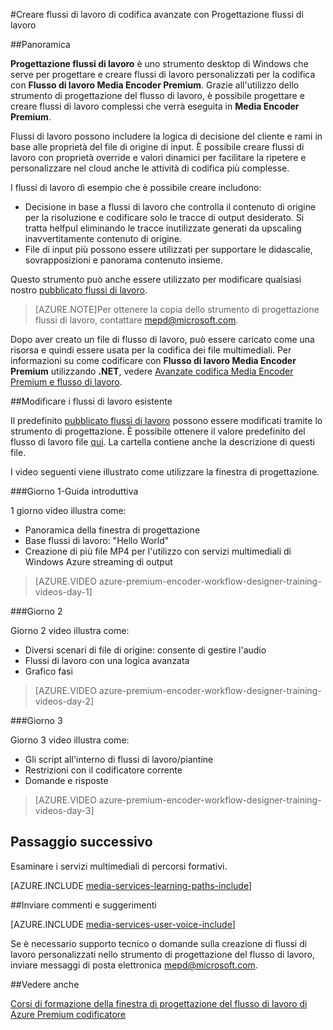 <properties 
    pageTitle="Creare flussi di lavoro di codifica avanzate con Progettazione flussi di lavoro | Microsoft Azure" 
    description="Informazioni sulle procedure creare flussi di lavoro di codifica avanzate con Progettazione flussi di lavoro." 
    services="media-services" 
    documentationCenter="" 
    authors="anilmur" 
    manager="erikre" 
    editor=""/>

<tags 
    ms.service="media-services" 
    ms.workload="media" 
    ms.tgt_pltfrm="na" 
    ms.devlang="na" 
    ms.topic="article" 
    ms.date="09/15/2016"
    ms.author="juliako;johndeu;anilmur"/>


#<a name="create-advanced-encoding-workflows-with-workflow-designer"></a>Creare flussi di lavoro di codifica avanzate con Progettazione flussi di lavoro

##<a name="overview"></a>Panoramica

**Progettazione flussi di lavoro** è uno strumento desktop di Windows che serve per progettare e creare flussi di lavoro personalizzati per la codifica con **Flusso di lavoro Media Encoder Premium**.
Grazie all'utilizzo dello strumento di progettazione del flusso di lavoro, è possibile progettare e creare flussi di lavoro complessi che verrà eseguita in **Media Encoder Premium**.  

Flussi di lavoro possono includere la logica di decisione del cliente e rami in base alle proprietà del file di origine di input. È possibile creare flussi di lavoro con proprietà override e valori dinamici per facilitare la ripetere e personalizzare nel cloud anche le attività di codifica più complesse.

I flussi di lavoro di esempio che è possibile creare includono:

- Decisione in base a flussi di lavoro che controlla il contenuto di origine per la risoluzione e codificare solo le tracce di output desiderato.  Si tratta helfpul eliminando le tracce inutilizzate generati da upscaling inavvertitamente contenuto di origine.
- File di input più possono essere utilizzati per supportare le didascalie, sovrapposizioni e panorama contenuto insieme. 

Questo strumento può anche essere utilizzato per modificare qualsiasi nostro [pubblicato flussi di lavoro](media-services-workflow-designer.md#existing_workflows). 

>[AZURE.NOTE]Per ottenere la copia dello strumento di progettazione flussi di lavoro, contattare mepd@microsoft.com.


Dopo aver creato un file di flusso di lavoro, può essere caricato come una risorsa e quindi essere usata per la codifica dei file multimediali. Per informazioni su come codificare con **Flusso di lavoro Media Encoder Premium** utilizzando **.NET**, vedere [Avanzate codifica Media Encoder Premium e flusso di lavoro](media-services-encode-with-premium-workflow.md).

##<a id="existing_workflows"></a>Modificare i flussi di lavoro esistente

Il predefinito [pubblicato flussi di lavoro](media-services-workflow-designer.md#existing_workflows) possono essere modificati tramite lo strumento di progettazione. È possibile ottenere il valore predefinito del flusso di lavoro file [qui](https://github.com/Azure/azure-media-services-samples/tree/master/Encoding%20Presets/VoD/MediaEncoderPremiumWorkfows). La cartella contiene anche la descrizione di questi file.

I video seguenti viene illustrato come utilizzare la finestra di progettazione.

###<a name="day-1--getting-started"></a>Giorno 1-Guida introduttiva

1 giorno video illustra come:

- Panoramica della finestra di progettazione
- Base flussi di lavoro: "Hello World"
- Creazione di più file MP4 per l'utilizzo con servizi multimediali di Windows Azure streaming di output

> [AZURE.VIDEO azure-premium-encoder-workflow-designer-training-videos-day-1]

###<a name="day-2"></a>Giorno 2

Giorno 2 video illustra come:

- Diversi scenari di file di origine: consente di gestire l'audio
- Flussi di lavoro con una logica avanzata
- Grafico fasi

> [AZURE.VIDEO azure-premium-encoder-workflow-designer-training-videos-day-2]

###<a name="day-3"></a>Giorno 3

Giorno 3 video illustra come:

- Gli script all'interno di flussi di lavoro/piantine
- Restrizioni con il codificatore corrente
- Domande e risposte
 
> [AZURE.VIDEO azure-premium-encoder-workflow-designer-training-videos-day-3]


## <a name="next-step"></a>Passaggio successivo

Esaminare i servizi multimediali di percorsi formativi.

[AZURE.INCLUDE [media-services-learning-paths-include](../../includes/media-services-learning-paths-include.md)]

##<a name="provide-feedback"></a>Inviare commenti e suggerimenti

[AZURE.INCLUDE [media-services-user-voice-include](../../includes/media-services-user-voice-include.md)]


Se è necessario supporto tecnico o domande sulla creazione di flussi di lavoro personalizzati nello strumento di progettazione del flusso di lavoro, inviare messaggi di posta elettronica mepd@microsoft.com.

##<a name="see-also"></a>Vedere anche

[Corsi di formazione della finestra di progettazione del flusso di lavoro di Azure Premium codificatore](http://johndeutscher.com/2015/07/06/azure-premium-encoder-workflow-designer-training-videos/)
